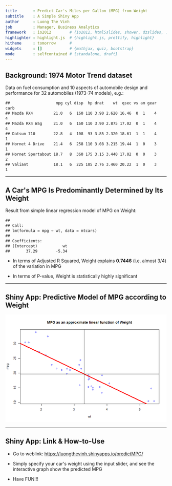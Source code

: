 ```yaml
---
title       : Predict Car's Miles per Gallon (MPG) from Weight
subtitle    : A Simple Shiny App
author      : Luong The Vinh
job         : Manager, Business Analytics
framework   : io2012        # {io2012, html5slides, shower, dzslides, ...}
highlighter : highlight.js  # {highlight.js, prettify, highlight}
hitheme     : tomorrow      # 
widgets     : []            # {mathjax, quiz, bootstrap}
mode        : selfcontained # {standalone, draft}
---
```




## Background: 1974 Motor Trend dataset
Data on fuel consumption and 10 aspects of automobile design and performance for 32 automobiles (1973-74 models), e.g.:

```
##                    mpg cyl disp  hp drat    wt  qsec vs am gear carb
## Mazda RX4         21.0   6  160 110 3.90 2.620 16.46  0  1    4    4
## Mazda RX4 Wag     21.0   6  160 110 3.90 2.875 17.02  0  1    4    4
## Datsun 710        22.8   4  108  93 3.85 2.320 18.61  1  1    4    1
## Hornet 4 Drive    21.4   6  258 110 3.08 3.215 19.44  1  0    3    1
## Hornet Sportabout 18.7   8  360 175 3.15 3.440 17.02  0  0    3    2
## Valiant           18.1   6  225 105 2.76 3.460 20.22  1  0    3    1
```

---

## A Car's MPG Is Predominantly Determined by Its Weight
Result from simple linear regression model of MPG on Weight:

```
## 
## Call:
## lm(formula = mpg ~ wt, data = mtcars)
## 
## Coefficients:
## (Intercept)           wt  
##       37.29        -5.34
```
* In terms of Adjusted R Squared, Weight explains **0.7446** (i.e. almost 3/4) of the variation in MPG

* In terms of P-value, Weight is statistically highly significant

---

## Shiny App: Predictive Model of MPG according to Weight
![plot of chunk unnamed-chunk-3](figure/unnamed-chunk-3.png) 

---

## Shiny App: Link & How-to-Use

* Go to weblink: https://luongthevinh.shinyapps.io/predictMPG/

* Simply specify your car's weight using the input slider, and see the interactive graph show the predicted MPG

* Have FUN!!!
